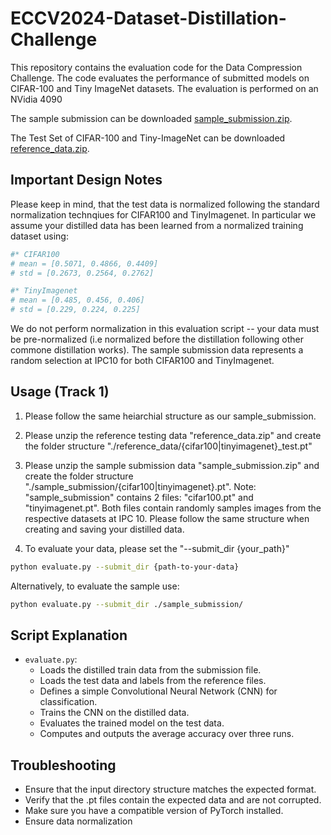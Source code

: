 # ECCV2024-Dataset-Distillation-Challenge

This repository contains the evaluation code for the Data Compression Challenge. The code evaluates the performance of submitted models on CIFAR-100 and Tiny ImageNet datasets. The evaluation is performed on an NVidia 4090

The sample submission can be downloaded [sample_submission.zip](https://drive.google.com/file/d/12Ntz6LclB7N3oCXRzGiN7eawlqMochhA/view?usp=drive_link).

The Test Set of CIFAR-100 and Tiny-ImageNet can be downloaded [reference_data.zip](https://drive.google.com/file/d/1MZMsEbBHe3gYrq4y4Na3Ogh9sIKecng-/view?usp=drive_link).

## Important Design Notes

Please keep in mind, that the test data is normalized following the standard normalization technqiues for CIFAR100 and TinyImagenet. In particular we assume your distilled data has been learned from a normalized training dataset using:

```python
#* CIFAR100
# mean = [0.5071, 0.4866, 0.4409]
# std = [0.2673, 0.2564, 0.2762]

#* TinyImagenet
# mean = [0.485, 0.456, 0.406]
# std = [0.229, 0.224, 0.225]

```

We do not perform normalization in this evaluation script -- your data must be pre-normalized (i.e normalized before the distillation following other commone distillation works). The sample submission data represents a random selection at IPC10 for both CIFAR100 and TinyImagenet.


## Usage (Track 1)

1. Please follow the same heiarchial structure as our sample_submission.

2. Please unzip the reference testing data "reference_data.zip" and create the folder structure "./reference_data/{cifar100|tinyimagenet}_test.pt"

3. Please unzip the sample submission data "sample_submission.zip" and create the folder structure "./sample_submission/{cifar100|tinyimagenet}.pt". Note: "sample_submission" contains 2 files: "cifar100.pt" and "tinyimagenet.pt". Both files contain randomly samples images from the respective datasets at IPC 10. Please follow the same structure when creating and saving your distilled data. 

3. To evaluate your data, please set the "--submit_dir {your_path}"
```bash
python evaluate.py --submit_dir {path-to-your-data}
```

Alternatively, to evaluate the sample use:

```bash
python evaluate.py --submit_dir ./sample_submission/
```


## Script Explanation
- `evaluate.py`:
    - Loads the distilled train data from the submission file.
    - Loads the test data and labels from the reference files.
    - Defines a simple Convolutional Neural Network (CNN) for classification.
    - Trains the CNN on the distilled data.
    - Evaluates the trained model on the test data.
    - Computes and outputs the average accuracy over three runs.
 


## Troubleshooting
- Ensure that the input directory structure matches the expected format.
- Verify that the .pt files contain the expected data and are not corrupted.
- Make sure you have a compatible version of PyTorch installed.
- Ensure data normalization
